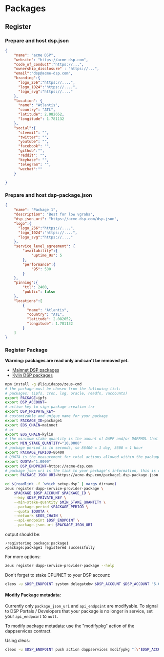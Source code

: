 Packages
========

## Register
### Prepare and host dsp.json 
```JSON
{
    "name": "acme DSP",
    "website": "https://acme-dsp.com",
    "code_of_conduct":"https://...",
    "ownership_disclosure" : "https://...",
    "email":"dsp@acme-dsp.com",
    "branding":{
      "logo_256":"https://....",
      "logo_1024":"https://....",
      "logo_svg":"https://...."
    },
    "location": {
      "name": "Atlantis",
      "country": "ATL",
      "latitude": 2.082652,
      "longitude": 1.781132
    },
    "social":{
      "steemit": "",
      "twitter": "",
      "youtube": "",
      "facebook": "",
      "github":"",
      "reddit": "",
      "keybase": "",
      "telegram": "",
      "wechat":""      
    }
    
}

```
### Prepare and host dsp-package.json 
```JSON
{
    "name": "Package 1",
    "description": "Best for low vgrabs",
    "dsp_json_uri": "https://acme-dsp.com/dsp.json",
    "logo":{
      "logo_256":"https://....",
      "logo_1024":"https://....",
      "logo_svg":"https://...."
    },
    "service_level_agreement": {
        "availability":{
            "uptime_9s": 5
        },
        "performance":{
            "95": 500
        }
    },
    "pinning":{
        "ttl": 2400,
        "public": false
    },
    "locations":[
        {
          "name": "Atlantis",
          "country": "ATL",
          "latitude": 2.082652,
          "longitude": 1.781132
        }
    ]
}
```

### Register Package

**Warning: packages are read only and can't be removed yet.**

* [Mainnet DSP packages](https://bloks.io/account/dappservices?loadContract=true&tab=Tables&account=dappservices&scope=dappservices&limit=100&table=package)
* [Kylin DSP packages](https://kylin.bloks.io/account/dappservices?loadContract=true&tab=Tables&account=dappservices&scope=dappservices&limit=100&table=package)

```bash
npm install -g @liquidapps/zeus-cmd
# the package must be chosen from the following list:
# packages: (ipfs, cron, log, oracle, readfn, vaccounts)
export PACKAGE=ipfs
export DSP_ACCOUNT=
# active key to sign package creation trx
export DSP_PRIVATE_KEY=
# customizable and unique name for your package
export PACKAGE_ID=package1
export EOS_CHAIN=mainnet
# or
export EOS_CHAIN=kylin
# the minimum stake quantity is the amount of DAPP and/or DAPPHDL that must be staked to meet the package's threshold for use
export MIN_STAKE_QUANTITY="10.0000"
# package period is in seconds, so 86400 = 1 day, 3600 = 1 hour
export PACKAGE_PERIOD=86400
# QUOTA is the measurement for total actions allowed within the package period to be processed by the DSP.  1.0000 QUOTA = 10,000 actions. 0.0001 QUOTA = 1 action
export QUOTA="1.0000"
export DSP_ENDPOINT=https://acme-dsp.com
# package json uri is the link to your package's information, this is customizable without a required syntax
export PACKAGE_JSON_URI=https://acme-dsp.com/package1.dsp-package.json

cd $(readlink -f `which setup-dsp` | xargs dirname)
zeus register dapp-service-provider-package \
    $PACKAGE $DSP_ACCOUNT $PACKAGE_ID \
    --key $DSP_PRIVATE_KEY \
    --min-stake-quantity $MIN_STAKE_QUANTITY \
    --package-period $PACKAGE_PERIOD \
    --quota $QUOTA \
    --network $EOS_CHAIN \
    --api-endpoint $DSP_ENDPOINT \
    --package-json-uri $PACKAGE_JSON_URI
```

output should be:
```
⚡registering package:package1
✔️package:package1 registered successfully
```

For more options:
```bash
zeus register dapp-service-provider-package --help 
```

Don't forget to stake CPU/NET to your DSP account:
```bash
cleos -u $DSP_ENDPOINT system delegatebw $DSP_ACCOUNT $DSP_ACCOUNT "5.000 EOS" "95.000 EOS" -p $DSP_ACCOUNT@active
```

#### Modify Package metadata:
Currently only `package_json_uri` and `api_endpoint` are modifyable.  To signal to DSP Portals / Developers that your package is no longer in service, set your `api_endpoint` to `null`.

To modify package metadata: use the "modifypkg" action of the dappservices contract.

Using cleos:
```bash
cleos -u $DSP_ENDPOINT push action dappservices modifypkg "[\"$DSP_ACCOUNT\",\"$PACKAGE_ID\",\"ipfsservice1\",\"$DSP_ENDPOINT\",\"https://acme-dsp.com/modified-package1.dsp-package.json\"]" -p $DSP_ACCOUNT@active
```